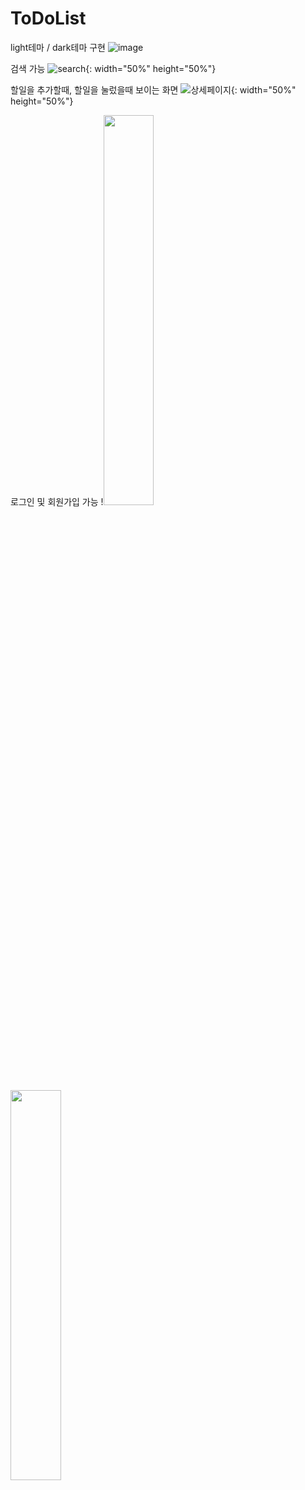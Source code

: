 # ToDoList
light테마 / dark테마 구현
![image](https://user-images.githubusercontent.com/67726427/153740287-68780a1a-d297-4c34-9ca3-8dbfe056dda1.png)

검색 가능
![search](https://user-images.githubusercontent.com/67726427/154800345-4c2f594e-f5cb-4d8f-aa01-5e538d378c7c.PNG){: width="50%" height="50%"}

할일을 추가할때, 할일을 눌렀을때 보이는 화면
![상세페이지](https://user-images.githubusercontent.com/67726427/154800348-cc7c08bd-9c67-410e-ad7f-fa3a652df305.PNG){: width="50%" height="50%"}

로그인 및 회원가입 가능
!<img src="https://user-images.githubusercontent.com/67726427/154800353-a7a26ee3-71a1-43ce-85d1-8d8a9aafa0c8.PNG" width="40%">
<img src="https://user-images.githubusercontent.com/67726427/154800356-fc102639-f7a9-4259-bc83-58cfcc31960c.PNG" width="40%">



